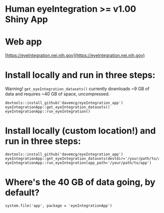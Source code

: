 # Human eyeIntegration >= v1.00 Shiny App

# Web app
[https://eyeIntegration.nei.nih.gov](https://eyeIntegration.nei.nih.gov)

# Install locally and run in three steps:
Warning! `get_eyeIntegration_datasets()` currently downloads ~9 GB of data and requires ~40 GB of space, uncompressed. 
```
devtools::install_github('davemcg/eyeIntegration_app')
eyeIntegrationApp::get_eyeIntegration_datasets()
eyeIntegrationApp::run_eyeIntegration()
```

# Install locally (custom location!) and run in three steps:
```
devtools::install_github('davemcg/eyeIntegration_app')
eyeIntegrationApp::get_eyeIntegration_datasets(destdir='/your/path/to/app')
eyeIntegrationApp::run_eyeIntegration(app_path='/your/path/to/app')
```

# Where's the 40 GB of data going, by default?
```
system.file('app', package = 'eyeIntegrationApp')
```
